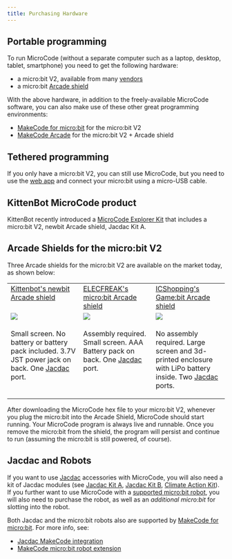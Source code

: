 ```yaml
---
title: Purchasing Hardware
---
```


## Portable programming

To run MicroCode (without a separate computer such as a laptop, desktop, tablet, smartphone) you need to get the following hardware:

-   a micro:bit V2, available from many [vendors](https://microbit.org/buy/)
-   a micro:bit [Arcade shield](#arcade-shields)

With the above hardware, in addition to the freely-available MicroCode software, you can also make use
of these other great programming environments:

-   [MakeCode for micro:bit](https://makecode.microbit.org) for the micro:bit V2
-   [MakeCode Arcade](https://arcade.makecode.com) for the micro:bit V2 + Arcade shield

## Tethered programming

If you only have a micro:bit V2, you can still use MicroCode, but you need to use the [web app](https://microbit-apps.github.io/microcode-classic/) and connect your micro:bit using a micro-USB cable.

## KittenBot MicroCode product

KittenBot recently introduced a [MicroCode Explorer Kit](https://www.kittenbot.cc/products/kittenbot-microcode-explorer-kit-computer-free-programming) that includes a micro:bit V2, newbit Arcade shield, Jacdac Kit A.

## Arcade Shields for the micro:bit V2

Three Arcade shields for the micro:bit V2 are available on the market today, as shown below:

<table>
<tr valign="top">
<td width="33%" >
<a href="https://www.kittenbot.cc/products/newbit-arcade-shield">
Kittenbot's newbit Arcade shield
</a>
</td><td width="33%" >
<a href="https://shop.elecfreaks.com/products/micro-bit-retro-programming-arcade">
ELECFREAK's micro:bit Arcade shield
</a>
</td>
<td width="33%" >
<a href="https://www.icshop.com.tw/products/368112100137?locale=en">
ICShopping's Game:bit Arcade shield
</a>
</td></tr>
<tr>
<td>
<a alt="Kittenbot's newbit Arcade shield" href="https://www.kittenbot.cc/products/newbit-arcade-shield">
<img src="../assets/newbit-shield.png">
</a>
</td><td>
<a alt="ELECFREAK's micro:bit Retro Arcade shield" href="https://shop.elecfreaks.com/products/micro-bit-retro-programming-arcade">
<img src="../assets/elecfreaks-shield.png">
</a>
</td><td>
<a alt="ICShopping's Game:bit" href="https://www.icshop.com.tw/products/368112100137?locale=en">
<img src="../assets/gamebit-shield.png">
</a>
</td></tr>
<tr valign="top">
<td>

Small screen. No battery or battery pack included. 3.7V JST power jack on back. One <a href="https://aka.ms/jacdac">Jacdac</a> port.

</td>

<td>

Assembly required. Small screen. AAA Battery pack on back. One <a href="https://aka.ms/jacdac">Jacdac</a> port.

</td>
<td>

No assembly required. Large screen and 3d-printed enclosure with LiPo battery inside. Two <a href="https://aka.ms/jacdac">Jacdac</a> ports.

</td>
</tr>

</table>
 After downloading the MicroCode hex file to your micro:bit V2, whenever you plug the micro:bit into the Arcade Shield, MicroCode should start running. Your MicroCode program is always live and runnable. Once you remove the micro:bit from the shield, the program will persist and continue to run (assuming the micro:bit is still powered, of course).

## Jacdac and Robots

If you want to use [Jacdac](./jacdac) accessories with MicroCode, you will also need a kit of Jacdac modules (see [Jacdac Kit A](https://microsoft.github.io/jacdac-docs/devices/kittenbot/jacdacstarterkitawithjacdaptorformicrobitv2v10/), [Jacdac Kit B](https://microsoft.github.io/jacdac-docs/devices/kittenbot/jacdacdeveloperstoolelectronicmodulekitbv10/), [Climate Action Kit](https://microsoft.github.io/jacdac-docs/devices/forward-education/climateactionkitv10/)). If you further want to use MicroCode with a [supported micro:bit robot](./robots-supported.md), you will also need to purchase the robot, as well as an _additional micro:bit_ for slotting into the robot.

Both Jacdac and the micro:bit robots also are supported by [MakeCode for micro:bit](https://makecode.microbit.org). For more info, see:

-   [Jacdac MakeCode integration](https://microsoft.github.io/jacdac-docs/clients/makecode/)
-   [MakeCode micro:bit robot extension](https://makecode.microbit.org/pkg/microsoft/microbit-robot)

